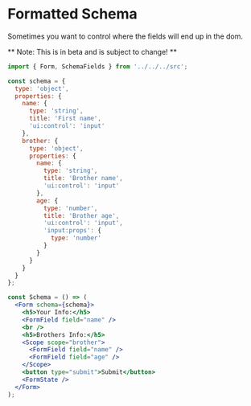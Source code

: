 # Formatted Schema

Sometimes you want to control where the fields will end up in the dom.

** Note: This is in beta and is subject to change! **

<!-- STORY -->

```jsx
import { Form, SchemaFields } from '../../../src';

const schema = {
  type: 'object',
  properties: {
    name: {
      type: 'string',
      title: 'First name',
      'ui:control': 'input'
    },
    brother: {
      type: 'object',
      properties: {
        name: {
          type: 'string',
          title: 'Brother name',
          'ui:control': 'input'
        },
        age: {
          type: 'number',
          title: 'Brother age',
          'ui:control': 'input',
          'input:props': {
            type: 'number'
          }
        }
      }
    }
  }
};

const Schema = () => (
  <Form schema={schema}>
    <h5>Your Info:</h5>
    <FormField field="name" />
    <br />
    <h5>Brothers Info:</h5>
    <Scope scope="brother">
      <FormField field="name" />
      <FormField field="age" />
    </Scope>
    <button type="submit">Submit</button>
    <FormState />
  </Form>
);
```
